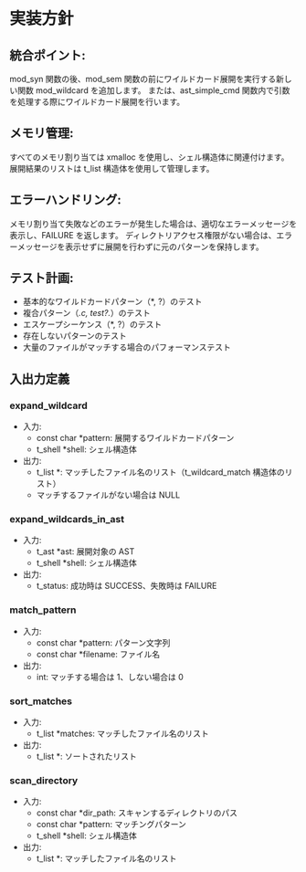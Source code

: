 # 実装方針

## 統合ポイント:

mod_syn 関数の後、mod_sem 関数の前にワイルドカード展開を実行する新しい関数 mod_wildcard を追加します。
または、ast_simple_cmd 関数内で引数を処理する際にワイルドカード展開を行います。

## メモリ管理:

すべてのメモリ割り当ては xmalloc を使用し、シェル構造体に関連付けます。
展開結果のリストは t_list 構造体を使用して管理します。

## エラーハンドリング:

メモリ割り当て失敗などのエラーが発生した場合は、適切なエラーメッセージを表示し、FAILURE を返します。
ディレクトリアクセス権限がない場合は、エラーメッセージを表示せずに展開を行わずに元のパターンを保持します。

## テスト計画:

- 基本的なワイルドカードパターン（\*, ?）のテスト
- 複合パターン（_.c, test?._）のテスト
- エスケープシーケンス（\*, \?）のテスト
- 存在しないパターンのテスト
- 大量のファイルがマッチする場合のパフォーマンステスト

## 入出力定義

### expand_wildcard

- 入力:
  - const char \*pattern: 展開するワイルドカードパターン
  - t_shell \*shell: シェル構造体
- 出力:
  - t_list \*: マッチしたファイル名のリスト（t_wildcard_match 構造体のリスト）
  - マッチするファイルがない場合は NULL

### expand_wildcards_in_ast

- 入力:
  - t_ast \*ast: 展開対象の AST
  - t_shell \*shell: シェル構造体
- 出力:
  - t_status: 成功時は SUCCESS、失敗時は FAILURE

### match_pattern

- 入力:
  - const char \*pattern: パターン文字列
  - const char \*filename: ファイル名
- 出力:
  - int: マッチする場合は 1、しない場合は 0

### sort_matches

- 入力:
  - t_list \*matches: マッチしたファイル名のリスト
- 出力:
  - t_list \*: ソートされたリスト

### scan_directory

- 入力:
  - const char \*dir_path: スキャンするディレクトリのパス
  - const char \*pattern: マッチングパターン
  - t_shell \*shell: シェル構造体
- 出力:
  - t_list \*: マッチしたファイル名のリスト
